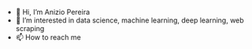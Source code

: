 - 👋 Hi, I’m Anizio Pereira
- 👀 I’m interested in data science, machine learning, deep learning, web scraping
- 📫 How to reach me 

<!---
AnizioCampos/AnizioCampos is a ✨ special ✨ repository because its `README.md` (this file) appears on your GitHub profile.
You can click the Preview link to take a look at your changes.
--->
